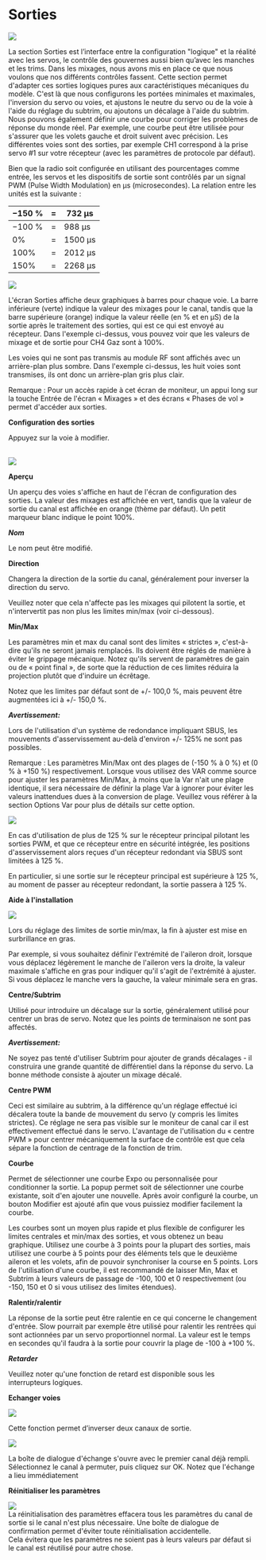 # Sorties

![](<../.gitbook/assets/0 (6).jpeg>)

La section Sorties est l’interface entre la configuration "logique" et la réalité avec les servos, le contrôle des gouvernes aussi bien qu’avec les manches et les trims. Dans les mixages, nous avons mis en place ce que nous voulons que nos différents contrôles fassent. Cette section permet d'adapter ces sorties logiques pures aux caractéristiques mécaniques du modèle. C'est là que nous configurons les portées minimales et maximales, l'inversion du servo ou voies, et ajustons le neutre du servo ou de la voie à l'aide du réglage du subtrim, ou ajoutons un décalage à l'aide du subtrim. Nous pouvons également définir une courbe pour corriger les problèmes de réponse du monde réel. Par exemple, une courbe peut être utilisée pour s'assurer que les volets gauche et droit suivent avec précision. Les différentes voies sont des sorties, par exemple CH1 correspond à la prise servo #1 sur votre récepteur (avec les paramètres de protocole par défaut).

Bien que la radio soit configurée en utilisant des pourcentages comme entrée, les servos et les dispositifs de sortie sont contrôlés par un signal PWM (Pulse Width Modulation) en μs (microsecondes). La relation entre les unités est la suivante :

| −150 % | = | 732 μs  |
| ------ | - | ------- |
| −100 % | = | 988 μs  |
| 0%     | = | 1500 μs |
| 100%   | = | 2012 μs |
| 150%   | = | 2268 μs |

![](<../.gitbook/assets/1 (7).jpeg>)

L'écran Sorties affiche deux graphiques à barres pour chaque voie. La barre inférieure (verte) indique la valeur des mixages pour le canal, tandis que la barre supérieure (orange) indique la valeur réelle (en % et en μS) de la sortie après le traitement des sorties, qui est ce qui est envoyé au récepteur. Dans l'exemple ci-dessus, vous pouvez voir que les valeurs de mixage et de sortie pour CH4 Gaz sont à 100%.

Les voies qui ne sont pas transmis au module RF sont affichés avec un arrière-plan plus sombre. Dans l'exemple ci-dessus, les huit voies sont transmises, ils ont donc un arrière-plan gris plus clair.

Remarque : Pour un accès rapide à cet écran de moniteur, un appui long sur la touche Entrée de l'écran « Mixages » et des écrans « Phases de vol » permet d'accéder aux sorties.

**Configuration des sorties**

Appuyez sur la voie à modifier.

\
![](<../.gitbook/assets/2 (3).png>)

**Aperçu**

Un aperçu des voies s'affiche en haut de l'écran de configuration des sorties. La valeur des mixages est affichée en vert, tandis que la valeur de sortie du canal est affichée en orange (thème par défaut). Un petit marqueur blanc indique le point 100%.

_**Nom**_

Le nom peut être modifié.

**Direction**

Changera la direction de la sortie du canal, généralement pour inverser la direction du servo.

Veuillez noter que cela n'affecte pas les mixages qui pilotent la sortie, et n'intervertit pas non plus les limites min/max (voir ci-dessous).

**Min/Max**

Les paramètres min et max du canal sont des limites « strictes », c'est-à-dire qu'ils ne seront jamais remplacés. Ils doivent être réglés de manière à éviter le grippage mécanique. Notez qu'ils servent de paramètres de gain ou de « point final », de sorte que la réduction de ces limites réduira la projection plutôt que d'induire un écrêtage.

Notez que les limites par défaut sont de +/- 100,0 %, mais peuvent être augmentées ici à +/- 150,0 %.

_**Avertissement:**_

Lors de l'utilisation d'un système de redondance impliquant SBUS, les mouvements d'asservissement au-delà d'environ +/- 125% ne sont pas possibles.

Remarque : Les paramètres Min/Max ont des plages de (-150 % à 0 %) et (0 % à +150 %) respectivement. Lorsque vous utilisez des VAR comme source pour ajuster les paramètres Min/Max, à moins que la Var n'ait une plage identique, il sera nécessaire de définir la plage Var à ignorer pour éviter les valeurs inattendues dues à la conversion de plage. Veuillez vous référer à la section Options Var pour plus de détails sur cette option.

![](<../.gitbook/assets/3 (2).png>)

En cas d'utilisation de plus de 125 % sur le récepteur principal pilotant les sorties PWM, et que ce récepteur entre en sécurité intégrée, les positions d'asservissement alors reçues d'un récepteur redondant via SBUS sont limitées à 125 %.

En particulier, si une sortie sur le récepteur principal est supérieure à 125 %, au moment de passer au récepteur redondant, la sortie passera à 125 %.

**Aide à l'installation**

![](<../.gitbook/assets/4 (8).jpeg>)

Lors du réglage des limites de sortie min/max, la fin à ajuster est mise en surbrillance en gras.

Par exemple, si vous souhaitez définir l'extrémité de l'aileron droit, lorsque vous déplacez légèrement le manche de l'aileron vers la droite, la valeur maximale s'affiche en gras pour indiquer qu'il s'agit de l'extrémité à ajuster. Si vous déplacez le manche vers la gauche, la valeur minimale sera en gras.

**Centre/Subtrim**

Utilisé pour introduire un décalage sur la sortie, généralement utilisé pour centrer un bras de servo. Notez que les points de terminaison ne sont pas affectés.

_**Avertissement:**_

Ne soyez pas tenté d'utiliser Subtrim pour ajouter de grands décalages - il construira une grande quantité de différentiel dans la réponse du servo. La bonne méthode consiste à ajouter un mixage décalé.

**Centre PWM**

Ceci est similaire au subtrim, à la différence qu'un réglage effectué ici décalera toute la bande de mouvement du servo (y compris les limites strictes). Ce réglage ne sera pas visible sur le moniteur de canal car il est effectivement effectué dans le servo. L'avantage de l'utilisation du « centre PWM » pour centrer mécaniquement la surface de contrôle est que cela sépare la fonction de centrage de la fonction de trim.

**Courbe**

Permet de sélectionner une courbe Expo ou personnalisée pour conditionner la sortie. La popup permet soit de sélectionner une courbe existante, soit d'en ajouter une nouvelle. Après avoir configuré la courbe, un bouton Modifier est ajouté afin que vous puissiez modifier facilement la courbe.

Les courbes sont un moyen plus rapide et plus flexible de configurer les limites centrales et min/max des sorties, et vous obtenez un beau graphique. Utilisez une courbe à 3 points pour la plupart des sorties, mais utilisez une courbe à 5 points pour des éléments tels que le deuxième aileron et les volets, afin de pouvoir synchroniser la course en 5 points. Lors de l'utilisation d'une courbe, il est recommandé de laisser Min, Max et Subtrim à leurs valeurs de passage de -100, 100 et 0 respectivement (ou -150, 150 et 0 si vous utilisez des limites étendues).

**Ralentir/ralentir**

La réponse de la sortie peut être ralentie en ce qui concerne le changement d'entrée. Slow pourrait par exemple être utilisé pour ralentir les rentrées qui sont actionnées par un servo proportionnel normal. La valeur est le temps en secondes qu'il faudra à la sortie pour couvrir la plage de -100 à +100 %.

_**Retarder**_

Veuillez noter qu'une fonction de retard est disponible sous les interrupteurs logiques.

**Echanger voies**

![](<../.gitbook/assets/5 (4).png>)

Cette fonction permet d’inverser deux canaux de sortie.

![](<../.gitbook/assets/6 (4).png>)

La boîte de dialogue d'échange s'ouvre avec le premier canal déjà rempli. Sélectionnez le canal à permuter, puis cliquez sur OK. Notez que l'échange a lieu immédiatement

**Réinitialiser les paramètres**

![](<../.gitbook/assets/7 (4).jpeg>)\
La réinitialisation des paramètres effacera tous les paramètres du canal de sortie si le canal n'est plus nécessaire. Une boîte de dialogue de confirmation permet d'éviter toute réinitialisation accidentelle.\
Cela évitera que les paramètres ne soient pas à leurs valeurs par défaut si le canal est réutilisé pour autre chose.
